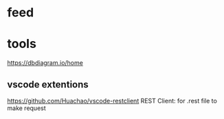 # feed


# tools

https://dbdiagram.io/home


## vscode extentions

https://github.com/Huachao/vscode-restclient
REST Client: for .rest file to make request
